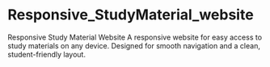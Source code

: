 # Responsive_StudyMaterial_website
 Responsive Study Material Website A responsive website for easy access to study materials on any device. Designed for smooth navigation and a clean, student-friendly layout.
